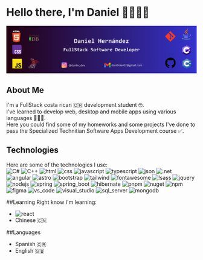 # Hello there, I'm Daniel 👋👨🏾‍💻
![Banner](danth_dev_banner.png)

## About Me
I'm a FullStack costa rican 🇨🇷 development student 🤓.  
I've learned to develop web, desktop and mobile apps using various languages 👨🏾‍💻.  
Here you could find some of my homeworks and some projects I've done to pass the Specialized Technitian Software Apps Development course ✅.  

## Technologies 
Here are some of the technologies I use:  
![C#](https://img.shields.io/badge/C%23-239120?style=for-the-badge&logo=csharp&logoColor=white) ![C++](https://img.shields.io/badge/C%2B%2B-00599C?style=for-the-badge&logo=c%2B%2B&logoColor=white) ![html](https://img.shields.io/badge/HTML5-E34F26?style=for-the-badge&logo=html5&logoColor=white) ![css](https://img.shields.io/badge/CSS3-1572B6?style=for-the-badge&logo=css3&logoColor=white) ![javascript](https://img.shields.io/badge/JavaScript-323330?style=for-the-badge&logo=javascript&logoColor=F7DF1E) ![typescript](https://img.shields.io/badge/TypeScript-007ACC?style=for-the-badge&logo=typescript&logoColor=white) ![json](https://img.shields.io/badge/json-5E5C5C?style=for-the-badge&logo=json&logoColor=white) ![.net](https://img.shields.io/badge/.NET-512BD4?style=for-the-badge&logo=dotnet&logoColor=white) ![angular](https://img.shields.io/badge/Angular-DD0031?style=for-the-badge&logo=angular&logoColor=white) ![astro](https://img.shields.io/badge/Astro-0C1222?style=for-the-badge&logo=astro&logoColor=FDFDFE) ![bootstrap](https://img.shields.io/badge/Bootstrap-563D7C?style=for-the-badge&logo=bootstrap&logoColor=white) ![tailwind](https://img.shields.io/badge/Tailwind_CSS-38B2AC?style=for-the-badge&logo=tailwind-css&logoColor=white) ![fontawesome](https://img.shields.io/badge/Font_Awesome-339AF0?style=for-the-badge&logo=fontawesome&logoColor=white) ![!sass](https://img.shields.io/badge/Sass-CC6699?style=for-the-badge&logo=sass&logoColor=white) ![jquery](https://img.shields.io/badge/jQuery-0769AD?style=for-the-badge&logo=jquery&logoColor=white) ![nodejs](https://img.shields.io/badge/Node%20js-339933?style=for-the-badge&logo=nodedotjs&logoColor=white) ![spring](https://img.shields.io/badge/Spring-6DB33F?style=for-the-badge&logo=spring&logoColor=white) ![spring_boot](https://img.shields.io/badge/Spring_Boot-6DB33F?style=for-the-badge&logo=spring-boot&logoColor=white) ![hibernate](https://img.shields.io/badge/Hibernate-59666C?style=for-the-badge&logo=Hibernate&logoColor=white) ![pnpm](https://img.shields.io/badge/pnpm-yellow?style=for-the-badge&logo=pnpm&logoColor=white) ![nuget](https://img.shields.io/badge/NuGet-004880?style=for-the-badge&logo=nuget&logoColor=white) ![npm](https://img.shields.io/badge/npm-CB3837?style=for-the-badge&logo=npm&logoColor=white) ![figma](https://img.shields.io/badge/Figma-F24E1E?style=for-the-badge&logo=figma&logoColor=white) ![vs_code](https://img.shields.io/badge/Visual_Studio_Code-0078D4?style=for-the-badge&logo=visual%20studio%20code&logoColor=white) ![visual_studio](https://img.shields.io/badge/Visual_Studio-5C2D91?style=for-the-badge&logo=visual%20studio&logoColor=white) ![sql_server](https://img.shields.io/badge/Microsoft%20SQL%20Server-CC2927?style=for-the-badge&logo=microsoft%20sql%20server&logoColor=white) ![mongodb](https://img.shields.io/badge/MongoDB-4EA94B?style=for-the-badge&logo=mongodb&logoColor=white)  

##Learning
Right know I'm learning:  
- ![react](https://img.shields.io/badge/React-20232A?style=for-the-badge&logo=react&logoColor=61DAFB)
- Chinese 🇨🇳

##Languages  
- Spanish 🇨🇷
- English 🇬🇧

<!--
**DanthvpDev/DanthvpDev** is a ✨ _special_ ✨ repository because its `README.md` (this file) appears on your GitHub profile.

Here are some ideas to get you started:

- 🔭 I’m currently working on ...
- 🌱 I’m currently learning ...
- 👯 I’m looking to collaborate on ...
- 🤔 I’m looking for help with ...
- 💬 Ask me about ...
- 📫 How to reach me: ...
- 😄 Pronouns: ...
- ⚡ Fun fact: ...
-->
